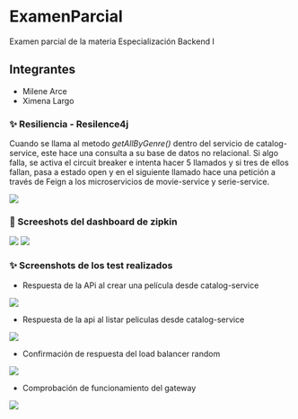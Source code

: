 # ExamenParcial
Examen parcial de la materia Especialización Backend I


## Integrantes
- Milene Arce
- Ximena Largo

### ✨ Resiliencia - Resilence4j

Cuando se llama al metodo   *getAllByGenre()*  dentro del servicio de catalog-service, este hace una consulta a su base de datos no relacional. Si algo falla, se activa el circuit breaker e intenta hacer 5 llamados y si tres de ellos fallan, pasa a estado open 
y en el siguiente llamado hace una petición a través de Feign a los microservicios de movie-service y serie-service.

<img src="https://raw.githubusercontent.com/XimenaLargo96/XimenaLargo96/main/publicImages/resilience.jpeg" />

### 🚀 Screeshots del dashboard de zipkin

<img src="https://raw.githubusercontent.com/XimenaLargo96/XimenaLargo96/main/publicImages/zipkin-dashboard.PNG" />
<img src="https://raw.githubusercontent.com/XimenaLargo96/XimenaLargo96/main/publicImages/captura-zipkin-dependecies.PNG" />

### ✨ Screenshots de los test realizados

- Respuesta de la APi al crear una película desde catalog-service
<img src="https://raw.githubusercontent.com/XimenaLargo96/XimenaLargo96/main/publicImages/Creacion-pelicula.PNG" />

- Respuesta de la api al listar peliculas desde catalog-service
<img src="https://raw.githubusercontent.com/XimenaLargo96/XimenaLargo96/main/publicImages/listar-peliculas.PNG" />

- Confirmación de respuesta del load balancer random
<img src="https://raw.githubusercontent.com/XimenaLargo96/XimenaLargo96/main/publicImages/loadbalancer.PNG" />

- Comprobación de funcionamiento del gateway
<img src="https://raw.githubusercontent.com/XimenaLargo96/XimenaLargo96/main/publicImages/gateway.PNG" />
